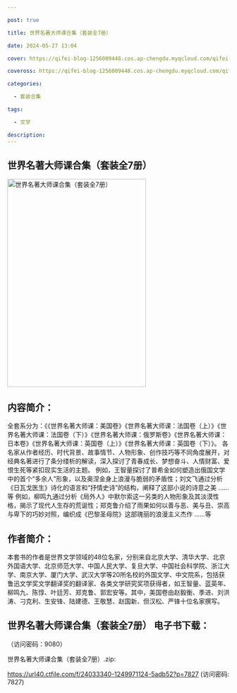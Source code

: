 ```yaml
---

post: true

title: 世界名著大师课合集（套装全7册）

date: 2024-05-27 13:04

cover: https://qifei-blog-1256009448.cos.ap-chengdu.myqcloud.com/qifei-blog/65f7af829f345e8d03e36d4e.jpg

coveross: https://qifei-blog-1256009448.cos.ap-chengdu.myqcloud.com/qifei-blog/65f7af829f345e8d03e36d4e.jpg

categories:

  - 套装合集

tags:

  - 文学

description:
---
```


## 世界名著大师课合集（套装全7册）
<img alt="世界名著大师课合集（套装全7册） " class="aligncenter loaded" data-was-processed="true" decoding="async" fetchpriority="high" height="471" src="https://qifei-blog-1256009448.cos.ap-chengdu.myqcloud.com/qifei-blog/65f7af829f345e8d03e36d4e.jpg " style="cursor: zoom-in;" width="314"/>

## 内容简介：

全套系分为：《《世界名著大师课：美国卷》《世界名著大师课：法国卷（上）》《世界名著大师课：法国卷（下）》《世界名著大师课：俄罗斯卷》《世界名著大师课：日本卷》《世界名著大师课：英国卷（上）》《世界名著大师课：英国卷（下）》。 各名家从作者经历、时代背景、故事情节、人物形象、创作技巧等不同角度展开，对经典名著进行了条分缕析的解读，深入探讨了青春成长、梦想奋斗、人情财富、爱恨生死等紧扣现实生活的主题。 例如，王智量探讨了普希金如何塑造出俄国文学中的首个“多余人”形象，以及奥涅金身上浪漫与脆弱的矛盾性；刘文飞通过分析《日瓦戈医生》诗化的语言和“抒情史诗”的结构，阐释了这部小说的诗意之美 ……等 例如，柳鸣九通过分析《局外人》中默尔索这一另类的人物形象及其淡漠性格，揭示了现代人生存的荒诞性；郑克鲁介绍了雨果如何以善与恶、美与丑、崇高与卑下的巧妙对照，编织成《巴黎圣母院》这部瑰丽的浪漫主义杰作 ……等

## 作者简介：

本套书的作者是世界文学领域的48位名家，分别来自北京大学、清华大学、北京外国语大学、北京师范大学、中国人民大学、复旦大学、中国社会科学院、浙江大学、南京大学、厦门大学、武汉大学等20所名校的外国文学、中文院系，包括获鲁迅文学奖文学翻译奖的翻译家、各类文学研究奖项获得者，如王智量、蓝英年、柳鸣九、陈惇、叶廷芳、郑克鲁、郭宏安等。其中，美国卷由赵毅衡、季进、刘洪涛、刁克利、生安锋、陆建德、王敬慧、赵国新、但汉松、严锋十位名家撰写。

## 世界名著大师课合集（套装全7册） 电子书下载：

 （访问密码：9080）

世界名著大师课合集（套装全7册）.zip: 

https://url40.ctfile.com/f/24033340-1249971124-5adb52?p=7827 (访问密码: 7827)

